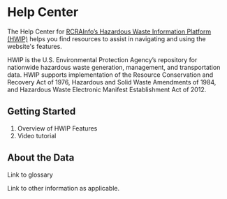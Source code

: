 # Help Center

The Help Center for [RCRAInfo’s Hazardous Waste Information Platform (HWIP)](https://rcrapublic.epa.gov/rcra-hwip/) helps you find resources to assist in navigating and using the website's features. 

HWIP is the U.S. Environmental Protection Agency’s repository for nationwide hazardous waste generation, management, and transportation data. HWIP supports implementation of the Resource Conservation and Recovery Act of 1976, Hazardous and Solid Waste Amendments of 1984, and Hazardous Waste Electronic Manifest Establishment Act of 2012.

## Getting Started

1. Overview of HWIP Features
2. Video tutorial

## About the Data

Link to glossary

Link to other information as applicable.
